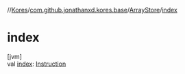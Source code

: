 //[Kores](../../../index.md)/[com.github.jonathanxd.kores.base](../index.md)/[ArrayStore](index.md)/[index](--index--.md)

# index

[jvm]\
val [index](--index--.md): [Instruction](../../com.github.jonathanxd.kores/-instruction/index.md)
